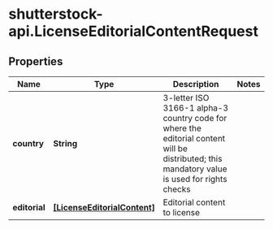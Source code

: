 # shutterstock-api.LicenseEditorialContentRequest

## Properties
Name | Type | Description | Notes
------------ | ------------- | ------------- | -------------
**country** | **String** | 3-letter ISO 3166-1 alpha-3 country code for where the editorial content will be distributed; this mandatory value is used for rights checks | 
**editorial** | [**[LicenseEditorialContent]**](LicenseEditorialContent.md) | Editorial content to license | 


